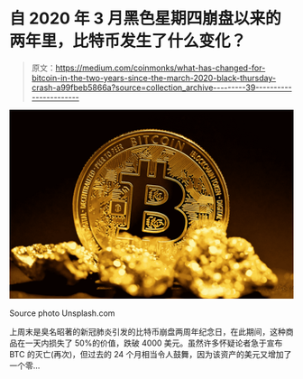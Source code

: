 # 自 2020 年 3 月黑色星期四崩盘以来的两年里，比特币发生了什么变化？

> 原文：<https://medium.com/coinmonks/what-has-changed-for-bitcoin-in-the-two-years-since-the-march-2020-black-thursday-crash-a99fbeb5866a?source=collection_archive---------39----------------------->

![](img/feb7056cd581d3c555b713d65d97e502.png)

Source photo Unsplash.com

上周末是臭名昭著的新冠肺炎引发的比特币崩盘两周年纪念日，在此期间，这种商品在一天内损失了 50%的价值，跌破 4000 美元。虽然许多怀疑论者急于宣布 BTC 的灭亡(再次)，但过去的 24 个月相当令人鼓舞，因为该资产的美元又增加了一个零…